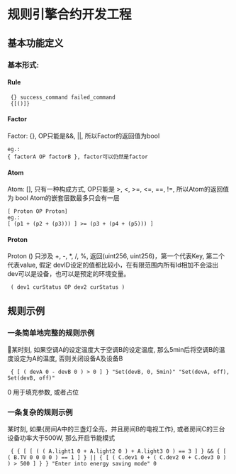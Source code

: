 # 规则引擎合约开发工程

## 基本功能定义

 
### 基本形式:

#### Rule

```
 {} success_command failed_command
 {[()]}
```

#### Factor

Factor: {}, OP只能是&&, ||, 所以Factor的返回值为bool
```
eg.:
{ factorA OP factorB }, factor可以仍然是factor
```

#### Atom

 Atom: [], 只有一种构成方式, OP只能是 >, <, >=, <=, ==, !=, 所以Atom的返回值为 bool
 Atom的嵌套层数最多只会有一层
 ```
 [ Proton OP Proton]
 eg.:
 [ (p1 + (p2 + (p3))) ] >= (p3 + (p4 + (p5))) ]
```

#### Proton

 Proton () 只涉及 +, -, *, /, %, 返回(uint256, uint256)，第一个代表Key, 第二个代表value, 假定 devID设定的值都比较小，在有限范围内所有Id相加不会溢出
  dev可以是设备，也可以是预定的环境变量。
```
 ( dev1 curStatus OP dev2 curStatus )
```

## 规则示例
### 一条简单地完整的规则示例
 某时刻, 如果空调A的设定温度大于空调B的设定温度, 那么5min后将空调B的温度设定为A的温度, 否则关闭设备A及设备B
```
 { [ ( devA 0 - devB 0 ) > 0 ] } "Set(devB, 0, 5min)" "Set(devA, off), Set(devB, off)"
```
 0 用于填充参数, 或者占位

### 一条复杂的规则示例
 某时刻, 如果{房间A中的三盏灯全亮，并且房间B的电视工作}, 或者房间C的三台设备功率大于500W, 那么开启节能模式
```
 { { [ [ ( ( A.light1 0 + A.light2 0 ) + A.light3 0 ) == 3 ] } && { [ ( B.TV 0 0 0 0 ) == 1 ] } || { [ ( C.dev1 0 + ( C.dev2 0 + C.dev3 0 ) ) > 500 ] } } "Enter into energy saving mode" 0
```

